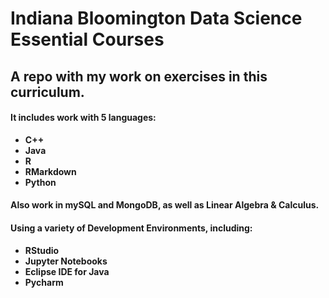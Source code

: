 # Indiana Bloomington Data Science Essential Courses
## A repo with my work on exercises in this curriculum.
#### It includes work with **5** languages:
- **C++**
- **Java**
- **R**
- **RMarkdown**
- **Python**
#### Also work in **mySQL** and **MongoDB**, as well as **Linear Algebra & Calculus**.
#### Using a variety of Development Environments, including:
- **RStudio**
- **Jupyter Notebooks**
- **Eclipse IDE for Java**
- **Pycharm**

